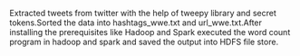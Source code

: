 Extracted tweets from twitter with the help of tweepy library and secret tokens.Sorted the data into hashtags_wwe.txt and url_wwe.txt.After installing the prerequisites like Hadoop and Spark executed the word count program in hadoop and spark and saved the output into HDFS file store.  
